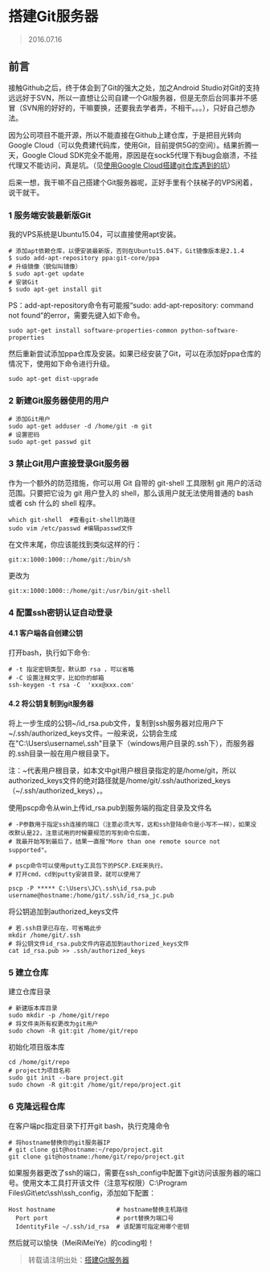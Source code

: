 # 搭建Git服务器

> 2016.07.16

## 前言

接触Github之后，终于体会到了Git的强大之处，加之Android Studio对Git的支持远远好于SVN，所以一直想让公司自建一个Git服务器，但是无奈后台同事并不感冒（SVN用的好好的，干嘛要换，还要我去学者弄，不相干。。。），只好自己想办法。

因为公司项目不能开源，所以不能直接在Github上建仓库，于是把目光转向Google Cloud（可以免费建代码库，使用Git，目前提供5G的空间）。结果折腾一天，Google Cloud SDK完全不能用，原因是在sock5代理下有bug会崩溃，不挂代理又不能访问，真是坑。（见[使用Google Cloud搭建git仓库遇到的坑]()）

后来一想，我干嘛不自己搭建个Git服务器呢，正好手里有个扶梯子的VPS闲着，说干就干。

### 1 服务端安装最新版Git

我的VPS系统是Ubuntu15.04，可以直接使用apt安装。

```
# 添加apt依赖仓库，以便安装最新版，否则在Ubuntu15.04下，Git镜像版本是2.1.4
$ sudo add-apt-repository ppa:git-core/ppa
# 升级镜像（貌似叫镜像）
$ sudo apt-get update
# 安装Git
$ sudo apt-get install git
```

PS：add-apt-repository命令有可能报“sudo: add-apt-repository: command not found”的error，需要先键入如下命令。

```
sudo apt-get install software-properties-common python-software-properties
```

然后重新尝试添加ppa仓库及安装。如果已经安装了Git，可以在添加好ppa仓库的情况下，使用如下命令进行升级。

```
sudo apt-get dist-upgrade
```

### 2 新建Git服务器使用的用户

```
# 添加Git用户
sudo apt-get adduser -d /home/git -m git
# 设置密码
sudo apt-get passwd git
```

### 3 禁止Git用户直接登录Git服务器

作为一个额外的防范措施，你可以用 Git 自带的 git-shell 工具限制 git 用户的活动范围。只要把它设为 git 用户登入的 shell，那么该用户就无法使用普通的 bash 或者 csh 什么的 shell 程序。
```
which git-shell  #查看git-shell的路径
sudo vim /etc/passwd #编辑passwd文件
```
在文件末尾，你应该能找到类似这样的行：
```
git:x:1000:1000::/home/git:/bin/sh
```
更改为
```
git:x:1000:1000::/home/git:/usr/bin/git-shell
```

### 4 配置ssh密钥认证自动登录

#### 4.1 客户端各自创建公钥

打开bash，执行如下命令:
```
# -t 指定密钥类型，默认即 rsa ，可以省略
# -C 设置注释文字，比如你的邮箱
ssh-keygen -t rsa -C  'xxx@xxx.com'
```

#### 4.2 将公钥复制到git服务器

将上一步生成的公钥~/id_rsa.pub文件，复制到ssh服务器对应用户下~/.ssh/authorized_keys文件。一般来说，公钥会生成在"C:\Users\username\\.ssh"目录下（windows用户目录的.ssh下），而服务器的.ssh目录一般在用户根目录下。

注：~代表用户根目录，如本文中git用户根目录指定的是/home/git，所以authorized_keys文件的绝对路径就是/home/git/.ssh/authorized_keys（~/.ssh/authorized_keys），。

使用pscp命令从win上传id_rsa.pub到服务端的指定目录及文件名
```
# -P参数用于指定ssh连接的端口（注意必须大写，这和ssh登陆命令是小写不一样），如果没改默认是22，注意试用的时候要规范的写到命令后面，
# 我最开始写到最后了，结果一直报"More than one remote source not supported"。

# pscp命令可以使用putty工具包下的PSCP.EXE来执行。
# 打开cmd，cd到putty安装目录，就可以使用了

pscp -P ***** C:\Users\JC\.ssh\id_rsa.pub username@hostname:/home/git/.ssh/id_rsa_jc.pub
```

将公钥追加到authorized_keys文件

```
# 若.ssh目录已存在，可省略此步
mkdir /home/git/.ssh
# 将公钥文件id_rsa.pub文件内容追加到authorized_keys文件
cat id_rsa.pub >> .ssh/authorized_keys
```

### 5 建立仓库

建立仓库目录

```
# 新建版本库目录
sudo mkdir -p /home/git/repo
# 将文件夹所有权更改为git用户
sudo chown -R git:git /home/git/repo
```

初始化项目版本库

```
cd /home/git/repo
# project为项目名称
sudo git init --bare project.git
sudo chown -R git:git /home/git/repo/project.git
```

### 6 克隆远程仓库

在客户端pc指定目录下打开git bash，执行克隆命令

```
# 将hostname替换你的git服务器IP
# git clone git@hostname:~/repo/project.git
git clone git@hostname:/home/git/repo/project.git
```

如果服务器更改了ssh的端口，需要在ssh_config中配置下git访问该服务器的端口号。使用文本工具打开该文件（注意写权限）C:\Program Files\Git\etc\ssh\ssh_config，添加如下配置：

```
Host hostname                 # hostname替换主机路径
  Port port                   # port替换为端口号
  IdentityFile ~/.ssh/id_rsa  # 该配置可指定用哪个密钥
```

然后就可以愉快（MeiRiMeiYe）的coding啦！

> 转载请注明出处：[搭建Git服务器](https://github.com/LandChanning/DevNote/blob/master/2016.07.16-%E6%90%AD%E5%BB%BAGit%E6%9C%8D%E5%8A%A1%E5%99%A8.md)
